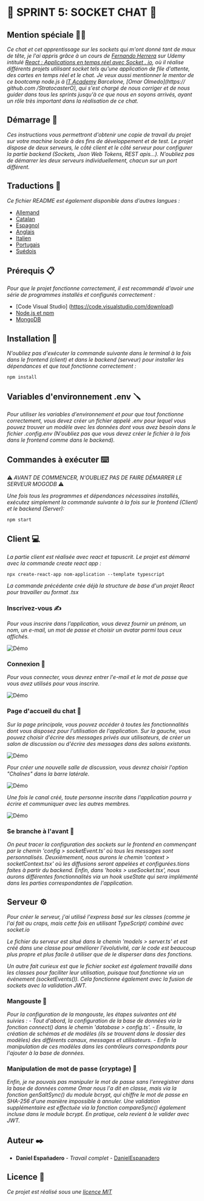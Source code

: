 # 💬 SPRINT 5: SOCKET CHAT 💬

## Mention spéciale 🙏🏻

_Ce chat et cet apprentissage sur les sockets qui m'ont donné tant de maux de tête, je l'ai appris grâce à un cours de [Fernando Herrera](https://github.com/Klerith) sur Udemy intitulé [React : Applications en temps réel avec Socket . io](https://www.udemy.com/course/react-socket-io-fernando/), où il réalise différents projets utilisant socket tels qu'une application de file d'attente, des cartes en temps réel et le chat._
_Je veux aussi mentionner le mentor de ce bootcamp node.js à [IT Academy](https://www.barcelonactiva.cat/es/itacademy#mesinfo) Barcelone, ​​​​[Omar Olmedo](https:// github.com /StratocasterO), qui s'est chargé de nous corriger et de nous guider dans tous les sprints jusqu'à ce que nous en soyons arrivés, ayant un rôle très important dans la réalisation de ce chat._

## Démarrage 🚀

_Ces instructions vous permettront d'obtenir une copie de travail du projet sur votre machine locale à des fins de développement et de test._
_Le projet dispose de deux serveurs, le côté client et le côté serveur pour configurer la partie backend (Sockets, Json Web Tokens, REST apis...). N'oubliez pas de démarrer les deux serveurs individuellement, chacun sur un port différent._

## Traductions 💬

_Ce fichier README est également disponible dans d'autres langues :_
- [Allemand](https://github.com/DanielEspanadero/sprint-5-socket-chat/blob/main/docs/README-de.md)
- [Catalan](https://github.com/DanielEspanadero/sprint-5-socket-chat/blob/main/docs/README-cat.md)
- [Espagnol](https://github.com/DanielEspanadero/sprint-5-socket-chat/blob/main/docs/README-es.md)
- [Anglais](https://github.com/DanielEspanadero/sprint-5-socket-chat/blob/main/README.md)
- [Italien](https://github.com/DanielEspanadero/sprint-5-socket-chat/blob/main/docs/README-it.md)
- [Portugais](https://github.com/DanielEspanadero/sprint-5-socket-chat/blob/main/docs/README-pt.md)
- [Suédois](https://github.com/DanielEspanadero/sprint-5-socket-chat/blob/main/docs/README-se.md)

## Prérequis 📋

_Pour que le projet fonctionne correctement, il est recommandé d'avoir une série de programmes installés et configurés correctement :_

- [Code Visual Studio] (https://code.visualstudio.com/download)
- [Node.js et npm](https://nodejs.org/es/)
- [MongoDB](https://docs.mongodb.com/manual/installation/)

## Installation 🔧

_N'oubliez pas d'exécuter la commande suivante dans le terminal à la fois dans le frontend (client) et dans le backend (serveur) pour installer les dépendances et que tout fonctionne correctement :_
```
npm install
```

## Variables d'environnement .env 🪛

_Pour utiliser les variables d'environnement et pour que tout fonctionne correctement, vous devez créer un fichier appelé .env pour lequel vous pouvez trouver un modèle avec les données dont vous avez besoin dans le fichier .config.env (N'oubliez pas que vous devez créer le fichier à la fois dans le frontend comme dans le backend)._

## Commandes à exécuter ⌨️

⚠️ _AVANT DE COMMENCER, N'OUBLIEZ PAS DE FAIRE DÉMARRER LE SERVEUR MOGODB_ ⚠️

_Une fois tous les programmes et dépendances nécessaires installés, exécutez simplement la commande suivante à la fois sur le frontend (Client) et le backend (Server):_
```
npm start
```

## Client 💻

_La partie client est réalisée avec react et tapuscrit. Le projet est démarré avec la commande create react app :_
```
npx create-react-app nom-application --template typescript
```

_La commande précédente crée déjà la structure de base d'un projet React pour travailler au format .tsx_

### Inscrivez-vous ✍️

_Pour vous inscrire dans l'application, vous devez fournir un prénom, un nom, un e-mail, un mot de passe et choisir un avatar parmi tous ceux affichés._

![Démo](https://github.com/DanielEspanadero/sprint-5-socket-chat/blob/main/docs/5.png)

### Connexion 🚪

_Pour vous connecter, vous devrez entrer l'e-mail et le mot de passe que vous avez utilisés pour vous inscrire._

![Démo](https://github.com/DanielEspanadero/sprint-5-socket-chat/blob/main/docs/4.png)

### Page d'accueil du chat 🏡

_Sur la page principale, vous pouvez accéder à toutes les fonctionnalités dont vous disposez pour l'utilisation de l'application. Sur la gauche, vous pouvez choisir d'écrire des messages privés aux utilisateurs, de créer un salon de discussion ou d'écrire des messages dans des salons existants._

![Démo](https://github.com/DanielEspanadero/sprint-5-socket-chat/blob/main/docs/1.png)

_Pour créer une nouvelle salle de discussion, vous devrez choisir l'option "Chaînes" dans la barre latérale._

![Démo](https://github.com/DanielEspanadero/sprint-5-socket-chat/blob/main/docs/2.png)

_Une fois le canal créé, toute personne inscrite dans l'application pourra y écrire et communiquer avec les autres membres._

![Démo](https://github.com/DanielEspanadero/sprint-5-socket-chat/blob/main/docs/3.png)

### Se branche à l'avant 📨

_On peut tracer la configuration des sockets sur le frontend en commençant par le chemin 'config > socketEvent.ts' où tous les messages sont personnalisés. Deuxièmement, nous aurons le chemin 'context > socketContext.tsx' où les diffusions seront appelées et configurées.tions faites à partir du backend. Enfin, dans 'hooks > useSocket.tsx', nous aurons différentes fonctionnalités via un hook useState qui sera implémenté dans les parties correspondantes de l'application._

## Serveur ⚙️

_Pour créer le serveur, j'ai utilisé l'express basé sur les classes (comme je l'ai fait au craps, mais cette fois en utilisant TypeScript) combiné avec socket.io_

_Le fichier du serveur est situé dans le chemin 'models > server.ts' et est créé dans une classe pour améliorer l'évolutivité, car le code est beaucoup plus propre et plus facile à utiliser que de le disperser dans des fonctions._

_Un autre fait curieux est que le fichier socket est également travaillé dans les classes pour faciliter leur utilisation, puisque tout fonctionne via un événement (socketEvents()). Cela fonctionne également avec la fusion de sockets avec la validation JWT._

### Mangouste 📝

_Pour la configuration de la mangouste, les étapes suivantes ont été suivies :_
_- Tout d'abord, la configuration de la base de données via la fonction connect() dans le chemin 'database > config.ts'._
_- Ensuite, la création de schémas et de modèles (ils se trouvent dans le dossier des modèles) des différents canaux, messages et utilisateurs._
_- Enfin la manipulation de ces modèles dans les contrôleurs correspondants pour l'ajouter à la base de données._

### Manipulation de mot de passe (cryptage) 🔐

_Enfin, je ne pouvais pas manipuler le mot de passe sans l'enregistrer dans la base de données comme Omar nous l'a dit en classe, mais via la fonction genSaltSync() du module bcrypt, qui chiffre le mot de passe en SHA-256 d'une manière impossible à annuler. Une validation supplémentaire est effectuée via la fonction compareSync() également incluse dans le module bcrypt. En pratique, cela revient à le valider avec JWT._

## Auteur ✒️

* **Daniel Españadero** - *Travail complet* - [DanielEspanadero](https://github.com/DanielEspanadero)

## Licence 📄

_Ce projet est réalisé sous une [licence MIT](https://github.com/DanielEspanadero/sprint-5-socket-chat/blob/main/LICENSE)_